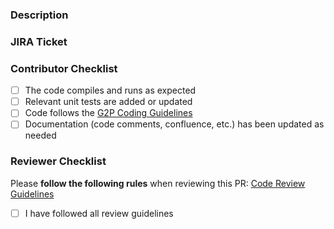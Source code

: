 ### Description ###
<!-- Brief description of the code changes -->

### JIRA Ticket ###
<!-- Link to the JIRA ticket -->

### Contributor Checklist ###
- [ ] The code compiles and runs as expected
- [ ] Relevant unit tests are added or updated
- [ ] Code follows the [G2P Coding Guidelines](https://embl.atlassian.net/wiki/spaces/EBIMedical/pages/51871986/G2P+Coding+Guidelines)
- [ ] Documentation (code comments, confluence, etc.) has been updated as needed

### Reviewer Checklist ###
Please **follow the following rules** when reviewing this PR: [Code Review Guidelines](https://embl.atlassian.net/wiki/spaces/EBIMedical/pages/51937503/Code+Review+Guidelines)
- [ ] I have followed all review guidelines